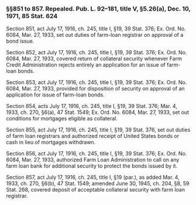 ### §§851 to 857. Repealed. Pub. L. 92–181, title V, §5.26(a), Dec. 10, 1971, 85 Stat. 624 ###

Section 851, act July 17, 1916, ch. 245, title I, §19, 39 Stat. 376; Ex. Ord. No. 6084, Mar. 27, 1933, set out duties of farm-loan registrar on approval of a bond issue.

Section 852, act July 17, 1916, ch. 245, title I, §19, 39 Stat. 376; Ex. Ord. No. 6084, Mar. 27, 1933, covered return of collateral security whenever Farm Credit Administration rejects entirely an application for an issue of farm-loan bonds.

Section 853, act July 17, 1916, ch. 245, title I, §19, 39 Stat. 376; Ex. Ord. No. 6084, Mar. 27, 1933, provided for disposition of security on approval of an application for issue of farm-loan bonds.

Section 854, acts July 17, 1916, ch. 245, title I, §19, 39 Stat. 376; Mar. 4, 1933, ch. 270, §6(a), 47 Stat. 1549; Ex. Ord. No. 6084, Mar. 27, 1933, set out conditions for mortgages eligible as collateral.

Section 855, act July 17, 1916, ch. 245, title I, §19, 39 Stat. 376, set out duties of farm loan registrars and authorized receipt of United States bonds or cash in lieu of mortgages withdrawn.

Section 856, act July 17, 1916, ch. 245, title I, §19, 39 Stat. 376; Ex. Ord. No. 6084, Mar. 27, 1933, authorized Farm Loan Administration to call on any farm loan bank for additional security to protect the bonds issued by it.

Section 857, act July 17, 1916, ch. 245, title I, §19 (par.), as added Mar. 4, 1933, ch. 270, §6(b), 47 Stat. 1549; amended June 30, 1945, ch. 204, §8, 59 Stat. 268, covered deposit of acceptable collateral security with farm loan registrar.